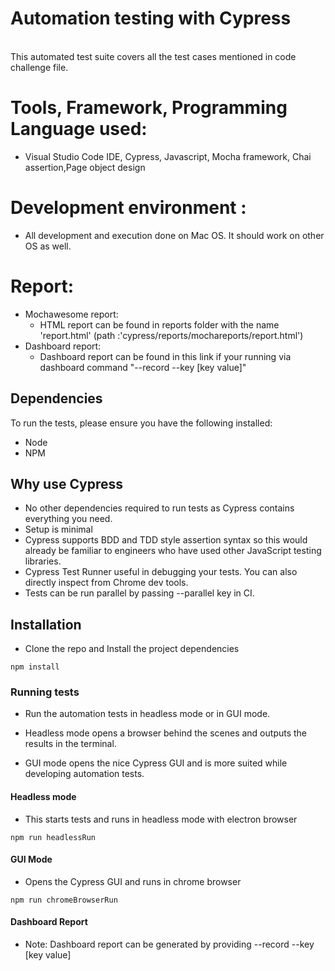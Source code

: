 # Automation testing with Cypress

<br/>This automated test suite covers all the test cases mentioned in code challenge file.

# Tools, Framework, Programming Language used: 

   * Visual Studio Code IDE, Cypress, Javascript, Mocha framework, Chai assertion,Page object design
   
# Development environment : 

   * All development and execution done on Mac OS. It should work on other OS as well. 
 
# Report:

* Mochawesome report: 
  + HTML report can be found in reports folder with the name 'report.html' (path :'cypress/reports/mochareports/report.html')
* Dashboard report:
  + Dashboard report can be found in this link if your running via dashboard command "--record --key [key value]"

## Dependencies

To run the tests, please ensure you have the following installed:

* Node
* NPM

## Why use Cypress

* No other dependencies required to run tests as Cypress contains everything you need.
* Setup is minimal
* Cypress supports BDD and TDD style assertion syntax so this would already be familiar to engineers who have used other JavaScript testing libraries.
* Cypress Test Runner useful in debugging your tests. You can also directly inspect from Chrome dev tools.
* Tests can be run parallel by passing --parallel key in CI.

## Installation

* Clone the repo and Install the project dependencies

``` 
npm install
```

### Running tests

* Run the automation tests in headless mode or in GUI mode. 

* Headless mode opens a browser behind the scenes and outputs the results in the terminal.

* GUI mode opens the nice Cypress GUI and is more suited while developing automation tests.

#### Headless mode

* This starts tests and runs in headless mode with electron browser

``` 
npm run headlessRun
```

#### GUI Mode

* Opens the Cypress GUI and runs in chrome browser

``` 
npm run chromeBrowserRun
```

#### Dashboard Report 

* Note: Dashboard report can be generated by providing --record --key [key value]
